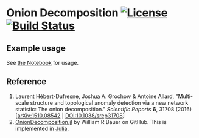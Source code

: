 # Onion Decomposition [![License](https://img.shields.io/badge/license-GPL-green.svg?style=flat)](https://github.com/junipertcy/onion-decomposition/blob/master/LICENSE) [![Build Status](https://travis-ci.org/junipertcy/networkie.svg?branch=master)](https://travis-ci.org/junipertcy/onion-decomposition)


## Example usage
See [the Notebook](00_OD_example_usage.ipynb) for usage.


## Reference
1. Laurent Hébert-Dufresne, Joshua A. Grochow & Antoine Allard, "Multi-scale structure and topological anomaly detection via a new network statistic: The onion decomposition." _Scientific Reports_ __6__, 31708 (2016) [[arXiv:1510.08542](https://arxiv.org/abs/1510.08542) | [DOI:10.1038/srep31708](https://www.nature.com/articles/srep31708)]
2. [OnionDecomposition.jl](https://github.com/WilCrofter/OnionDecomposition.jl) by William R Bauer on GitHub. This is implemented in [Julia](https://julialang.org/).

